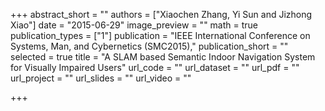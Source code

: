 +++
abstract_short = ""
authors = ["Xiaochen Zhang, Yi Sun and Jizhong Xiao"]
date = "2015-06-29"
image_preview = ""
math = true
publication_types = ["1"]
publication = "IEEE International Conference on Systems, Man, and Cybernetics (SMC2015),"
publication_short = ""
selected = true
title = "A SLAM based Semantic Indoor Navigation System for Visually Impaired Users"
url_code = ""
url_dataset = ""
url_pdf = ""
url_project = ""
url_slides = ""
url_video = ""

+++

